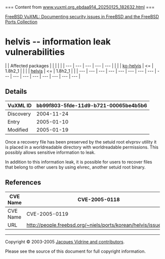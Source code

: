 === Content from www.vuxml.org_ebdaa914_20250125_182632.html ===

[FreeBSD
VuXML: Documenting security issues in FreeBSD and the
FreeBSD Ports Collection](./)
# helvis -- information leak vulnerabilities

| | Affected packages | | | | | | --- | --- | --- | --- | --- | |  |  | [ko-helvis](pkg-ko-helvis.html) | <= | 1.8h2\_1 | |  |  | [helvis](pkg-helvis.html) | <= | 1.8h2\_1 | |
| --- | --- | --- | --- | --- | --- | --- | --- | --- | --- | --- | --- | --- | --- | --- | --- |

## Details

| VuXML ID | bb99f803-5fde-11d9-b721-00065be4b5b6 |
| --- | --- |
| Discovery | 2004-11-24 |
| Entry | 2005-01-10 |
| Modified | 2005-01-19 |

Once a recovery file has been preserved by the setuid root elvprsv
utility it is placed in a worldreadable directory with worldreadable
permissions. This possibly allows sensitive information to leak.

In addition to this information leak, it is possible for users
to recover files that belong to other users by using elvrec, another
setuid root binary.

## References

| CVE Name | CVE-2005-0118 |
| --- | --- |
| CVE Name | CVE-2005-0119 |
| URL | <http://people.freebsd.org/~niels/ports/korean/helvis/issues.txt> |

---

Copyright © 2003-2005 [Jacques Vidrine and contributors](contributors.html).

Please see the source of this document for full copyright
information.


